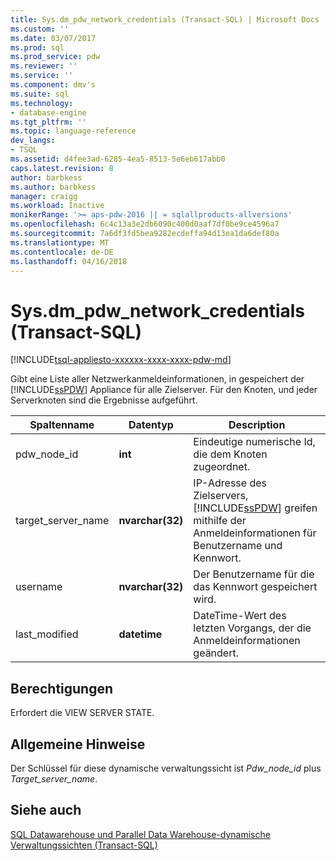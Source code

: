 ```yaml
---
title: Sys.dm_pdw_network_credentials (Transact-SQL) | Microsoft Docs
ms.custom: ''
ms.date: 03/07/2017
ms.prod: sql
ms.prod_service: pdw
ms.reviewer: ''
ms.service: ''
ms.component: dmv's
ms.suite: sql
ms.technology:
- database-engine
ms.tgt_pltfrm: ''
ms.topic: language-reference
dev_langs:
- TSQL
ms.assetid: d4fee3ad-6285-4ea5-8513-5e6eb617abb0
caps.latest.revision: 8
author: barbkess
ms.author: barbkess
manager: craigg
ms.workload: Inactive
monikerRange: '>= aps-pdw-2016 || = sqlallproducts-allversions'
ms.openlocfilehash: 6c4c13a3e2db6090c400d0aaf7df0be9ce4596a7
ms.sourcegitcommit: 7a6df3fd5bea9282ecdeffa94d13ea1da6def80a
ms.translationtype: MT
ms.contentlocale: de-DE
ms.lasthandoff: 04/16/2018
---
```

# <a name="sysdmpdwnetworkcredentials-transact-sql"></a>Sys.dm_pdw_network_credentials (Transact-SQL)
[!INCLUDE[tsql-appliesto-xxxxxx-xxxx-xxxx-pdw-md](../../includes/tsql-appliesto-xxxxxx-xxxx-xxxx-pdw-md.md)]

  Gibt eine Liste aller Netzwerkanmeldeinformationen, in gespeichert der [!INCLUDE[ssPDW](../../includes/sspdw-md.md)] Appliance für alle Zielserver. Für den Knoten, und jeder Serverknoten sind die Ergebnisse aufgeführt.  
  
|Spaltenname|Datentyp|Description|  
|-----------------|---------------|-----------------|  
|pdw_node_id|**int**|Eindeutige numerische Id, die dem Knoten zugeordnet.|  
|target_server_name|**nvarchar(32)**|IP-Adresse des Zielservers, [!INCLUDE[ssPDW](../../includes/sspdw-md.md)] greifen mithilfe der Anmeldeinformationen für Benutzername und Kennwort.|  
|username|**nvarchar(32)**|Der Benutzername für die das Kennwort gespeichert wird.|  
|last_modified|**datetime**|DateTime-Wert des letzten Vorgangs, der die Anmeldeinformationen geändert.|  
  
## <a name="permissions"></a>Berechtigungen  
 Erfordert die VIEW SERVER STATE.  
  
## <a name="general-remarks"></a>Allgemeine Hinweise  
 Der Schlüssel für diese dynamische verwaltungssicht ist *Pdw_node_id* plus *Target_server_name*.  
  
## <a name="see-also"></a>Siehe auch  
 [SQL Datawarehouse und Parallel Data Warehouse-dynamische Verwaltungssichten &#40;Transact-SQL&#41;](../../relational-databases/system-dynamic-management-views/sql-and-parallel-data-warehouse-dynamic-management-views.md)  
  
  
